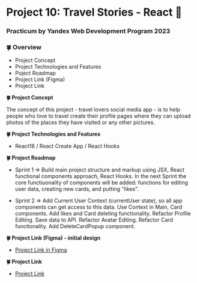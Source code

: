 # Project 10: Travel Stories - React :seedling:

### Practicum by Yandex Web Development Program 2023

### :four_leaf_clover: Overview

- Project Concept
- Project Technologies and Features
- Poject Roadmap
- Project Link (Figma)
- Project Link

**:four_leaf_clover: Project Concept**

The concept of this project - travel lovers social media app - is to help people who love to travel create their profile pages where they can upload photos of the places they have visited or any other pictures.

**:four_leaf_clover: Project Technologies and Features**

- React18 / React Create App / React Hooks

**:four_leaf_clover: Project Roadmap**

- Sprint 1 => Build main project structure and markup using JSX, React functional components approach, React Hooks. In the next Sprint the core functiuonality of components will be added: functions for editing user data, creating new cards, and putting "likes".

- Sprint 2 => Add Current User Context (currentUser state), so all app components can get access to this data. Use Context in Main, Card components. Add likes and Card deleting functionality. Refactor Profile Editing. Save data to API. Refactor Avatar Editing. Refactor Card functionality. Add DeleteCardPopup component.

**:four_leaf_clover: Project Link (Figma) - initial design**

- [Project Link in Figma](https://www.figma.com/file/SurN1jaeEQIhuZEDMhmWWf/Sprint-4-Around-The-U.S.-desktop-mobile?node-id=0%3A1)

**:four_leaf_clover: Project Link**

- [Project Link](https://mariakonstantinov.github.io/around-react)
